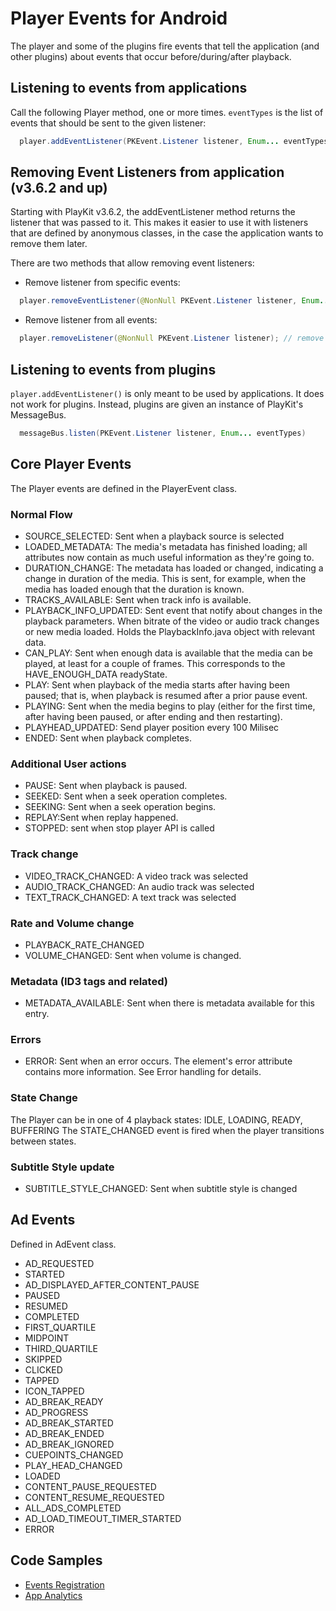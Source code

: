 # Player Events for Android

The player and some of the plugins fire events that tell the application (and other plugins) about events that occur before/during/after playback. 

## Listening to events from applications

Call the following Player method, one or more times. `eventTypes` is the list of events that should be sent to the given listener:

```java
  player.addEventListener(PKEvent.Listener listener, Enum... eventTypes)
```

## Removing Event Listeners from application (v3.6.2 and up)

Starting with PlayKit v3.6.2, the addEventListener method returns the listener that was passed to it. This makes it easier to use it with listeners that are defined by anonymous classes, in the case the application wants to remove them later.

There are two methods that allow removing event listeners:

- Remove listener from specific events:
```java
  player.removeEventListener(@NonNull PKEvent.Listener listener, Enum... events); // remove by event
```

- Remove listener from all events:
```java
  player.removeListener(@NonNull PKEvent.Listener listener); // remove all rgeisterd events
```

## Listening to events from plugins

`player.addEventListener()` is only meant to be used by applications. It does not work for plugins. Instead, plugins are given an instance of PlayKit's MessageBus.

```java
  messageBus.listen(PKEvent.Listener listener, Enum... eventTypes)
```


## Core Player Events

The Player events are defined in the PlayerEvent class.

### Normal Flow
- SOURCE_SELECTED: Sent when a playback source is selected
- LOADED_METADATA: The media's metadata has finished loading; all attributes now contain as much useful information as they're going to.
- DURATION_CHANGE: The metadata has loaded or changed, indicating a change in duration of the media. This is sent, for example, when the media has loaded enough that the duration is known.
- TRACKS_AVAILABLE: Sent when track info is available.
- PLAYBACK_INFO_UPDATED: Sent event that notify about changes in the playback parameters. When bitrate of the video or audio track changes or new media loaded. Holds the PlaybackInfo.java object with relevant data.
- CAN_PLAY: Sent when enough data is available that the media can be played, at least for a couple of frames. This corresponds to the HAVE_ENOUGH_DATA readyState.
- PLAY: Sent when playback of the media starts after having been paused; that is, when playback is resumed after a prior pause event.
- PLAYING: Sent when the media begins to play (either for the first time, after having been paused, or after ending and then restarting).
- PLAYHEAD_UPDATED: Send player position every 100 Milisec
- ENDED: Sent when playback completes.

### Additional User actions
- PAUSE: Sent when playback is paused.
- SEEKED: Sent when a seek operation completes.
- SEEKING: Sent when a seek operation begins.
- REPLAY:Sent when replay happened.
- STOPPED: sent when stop player API is called

### Track change
- VIDEO_TRACK_CHANGED: A video track was selected
- AUDIO_TRACK_CHANGED: An audio track was selected
- TEXT_TRACK_CHANGED: A text track was selected

### Rate and Volume change
- PLAYBACK_RATE_CHANGED
- VOLUME_CHANGED: Sent when volume is changed.

### Metadata (ID3 tags and related)
- METADATA_AVAILABLE: Sent when there is metadata available for this entry.

### Errors
- ERROR: Sent when an error occurs. The element's error attribute contains more information. See Error handling for details.

### State Change
The Player can be in one of 4 playback states:
  IDLE, LOADING, READY, BUFFERING
The STATE_CHANGED event is fired when the player transitions between states.

### Subtitle Style update
- SUBTITLE_STYLE_CHANGED: Sent when subtitle style is changed

## Ad Events

Defined in AdEvent class.

- AD_REQUESTED
- STARTED
- AD_DISPLAYED_AFTER_CONTENT_PAUSE
- PAUSED
- RESUMED
- COMPLETED
- FIRST_QUARTILE
- MIDPOINT
- THIRD_QUARTILE
- SKIPPED
- CLICKED
- TAPPED
- ICON_TAPPED
- AD_BREAK_READY
- AD_PROGRESS
- AD_BREAK_STARTED
- AD_BREAK_ENDED
- AD_BREAK_IGNORED
- CUEPOINTS_CHANGED
- PLAY_HEAD_CHANGED
- LOADED
- CONTENT_PAUSE_REQUESTED
- CONTENT_RESUME_REQUESTED
- ALL_ADS_COMPLETED
- AD_LOAD_TIMEOUT_TIMER_STARTED
- ERROR


## Code Samples
- [Events Registration](https://github.com/kaltura/playkit-android-samples/tree/master/EventsRegistration)
- [App Analytics](https://github.com/kaltura/playkit-android-samples/tree/master/AppAnalyticsSample)

